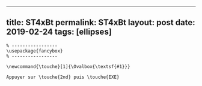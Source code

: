 ---
 title: ST4xBt
 permalink: ST4xBt
 layout: post
 date: 2019-02-24
 tags: [ellipses]
 ---

```latex% Dans le préambule
% -----------------
\usepackage{fancybox}
% -----------------

\newcommand{\touche}[1]{\Ovalbox{\textsf{#1}}}

Appuyer sur \touche{2nd} puis \touche{EXE}
```